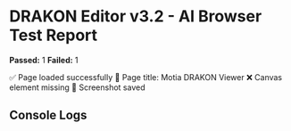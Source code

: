 # DRAKON Editor v3.2 - AI Browser Test Report

**Passed:** 1
**Failed:** 1

✅ Page loaded successfully
🧭 Page title: Motia DRAKON Viewer
❌ Canvas element missing
📸 Screenshot saved

## Console Logs

```

```
